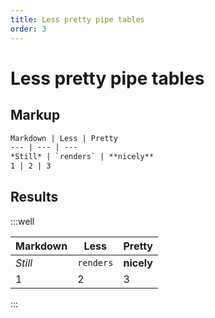 ```yaml
---
title: Less pretty pipe tables
order: 3
---
```


Less pretty pipe tables
=======================

Markup
------

```markdown
Markdown | Less | Pretty
--- | --- | ---
*Still* | `renders` | **nicely**
1 | 2 | 3
```

Results
-------

:::well

Markdown | Less | Pretty
--- | --- | ---
*Still* | `renders` | **nicely**
1 | 2 | 3

:::